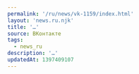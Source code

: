 ```yaml
---
permalink: '/ru/news/vk-1159/index.html'
layout: 'news.ru.njk'
title: '…'
source: ВКонтакте
tags:
  - news_ru
description: '…'
updatedAt: 1397409107
---
```

